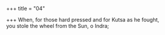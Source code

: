 +++
title = "04"

+++
When, for those hard pressed and for Kutsa as he fought,  
you stole the wheel from the Sun, o Indra;  